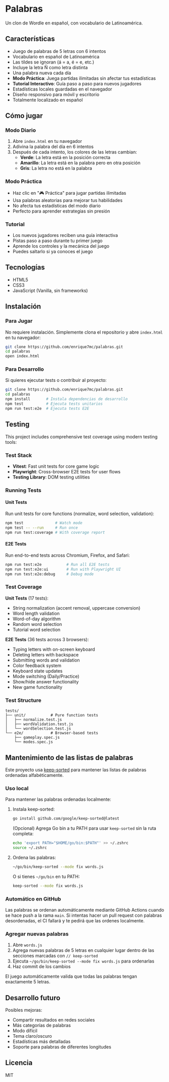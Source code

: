 # Palabras

Un clon de Wordle en español, con vocabulario de Latinoamérica.

## Características

- Juego de palabras de 5 letras con 6 intentos
- Vocabulario en español de Latinoamérica
- Las tildes se ignoran (á = a, é = e, etc.)
- Incluye la letra Ñ como letra distinta
- Una palabra nueva cada día
- **Modo Práctica**: Juega partidas ilimitadas sin afectar tus estadísticas
- **Tutorial Interactivo**: Guía paso a paso para nuevos jugadores
- Estadísticas locales guardadas en el navegador
- Diseño responsivo para móvil y escritorio
- Totalmente localizado en español

## Cómo jugar

### Modo Diario
1. Abre `index.html` en tu navegador
2. Adivina la palabra del día en 6 intentos
3. Después de cada intento, los colores de las letras cambian:
   - **Verde**: La letra está en la posición correcta
   - **Amarillo**: La letra está en la palabra pero en otra posición
   - **Gris**: La letra no está en la palabra

### Modo Práctica
- Haz clic en "🎮 Práctica" para jugar partidas ilimitadas
- Usa palabras aleatorias para mejorar tus habilidades
- No afecta tus estadísticas del modo diario
- Perfecto para aprender estrategias sin presión

### Tutorial
- Los nuevos jugadores reciben una guía interactiva
- Pistas paso a paso durante tu primer juego
- Aprende los controles y la mecánica del juego
- Puedes saltarlo si ya conoces el juego

## Tecnologías

- HTML5
- CSS3
- JavaScript (Vanilla, sin frameworks)

## Instalación

### Para Jugar
No requiere instalación. Simplemente clona el repositorio y abre `index.html` en tu navegador:

```bash
git clone https://github.com/enrique7mc/palabras.git
cd palabras
open index.html
```

### Para Desarrollo
Si quieres ejecutar tests o contribuir al proyecto:

```bash
git clone https://github.com/enrique7mc/palabras.git
cd palabras
npm install       # Instala dependencias de desarrollo
npm test          # Ejecuta tests unitarios
npm run test:e2e  # Ejecuta tests E2E
```

## Testing

This project includes comprehensive test coverage using modern testing tools:

### Test Stack
- **Vitest**: Fast unit tests for core game logic
- **Playwright**: Cross-browser E2E tests for user flows
- **Testing Library**: DOM testing utilities

### Running Tests

#### Unit Tests
Run unit tests for core functions (normalize, word selection, validation):

```bash
npm test              # Watch mode
npm test -- --run     # Run once
npm run test:coverage # With coverage report
```

#### E2E Tests
Run end-to-end tests across Chromium, Firefox, and Safari:

```bash
npm run test:e2e           # Run all E2E tests
npm run test:e2e:ui        # Run with Playwright UI
npm run test:e2e:debug     # Debug mode
```

### Test Coverage

**Unit Tests** (17 tests):
- String normalization (accent removal, uppercase conversion)
- Word length validation
- Word-of-day algorithm
- Random word selection
- Tutorial word selection

**E2E Tests** (36 tests across 3 browsers):
- Typing letters with on-screen keyboard
- Deleting letters with backspace
- Submitting words and validation
- Color feedback system
- Keyboard state updates
- Mode switching (Daily/Practice)
- Show/hide answer functionality
- New game functionality

### Test Structure

```
tests/
├── unit/           # Pure function tests
│   ├── normalize.test.js
│   ├── wordValidation.test.js
│   └── wordSelection.test.js
└── e2e/            # Browser-based tests
    ├── gameplay.spec.js
    └── modes.spec.js
```

## Mantenimiento de las listas de palabras

Este proyecto usa [keep-sorted](https://github.com/google/keep-sorted) para mantener las listas de palabras ordenadas alfabéticamente.

### Uso local

Para mantener las palabras ordenadas localmente:

1. Instala keep-sorted:
   ```bash
   go install github.com/google/keep-sorted@latest
   ```

   (Opcional) Agrega Go bin a tu PATH para usar `keep-sorted` sin la ruta completa:
   ```bash
   echo 'export PATH="$HOME/go/bin:$PATH"' >> ~/.zshrc
   source ~/.zshrc
   ```

2. Ordena las palabras:
   ```bash
   ~/go/bin/keep-sorted --mode fix words.js
   ```

   O si tienes `~/go/bin` en tu PATH:
   ```bash
   keep-sorted --mode fix words.js
   ```

### Automático en GitHub

Las palabras se ordenan automáticamente mediante GitHub Actions cuando se hace push a la rama `main`. Si intentas hacer un pull request con palabras desordenadas, el CI fallará y te pedirá que las ordenes localmente.

### Agregar nuevas palabras

1. Abre `words.js`
2. Agrega nuevas palabras de 5 letras en cualquier lugar dentro de las secciones marcadas con `// keep-sorted`
3. Ejecuta `~/go/bin/keep-sorted --mode fix words.js` para ordenarlas
4. Haz commit de los cambios

El juego automáticamente valida que todas las palabras tengan exactamente 5 letras.

## Desarrollo futuro

Posibles mejoras:
- Compartir resultados en redes sociales
- Más categorías de palabras
- Modo difícil
- Tema claro/oscuro
- Estadísticas más detalladas
- Soporte para palabras de diferentes longitudes

## Licencia

MIT
